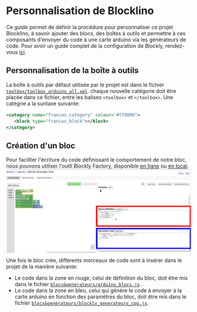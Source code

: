 # Personnalisation de Blocklino
Ce guide permet de définir la procédure pour personnaliser ce projet Blocklino, à savoir ajouter des blocs, des boîtes à outils et permettre à ces composants d'envoyer du code à une carte arduino via les générateurs de code.
Pour avoir un guide complet de la configuration de Blockly, rendez-vous [ici](https://developers.google.com/blockly/guides/overview).
## Personnalisation de la boîte à outils
La boîte à outils par défaut utilisée par le projet est dans le fichier [`toolbox/toolbox_arduino_all.xml`](toolbox/toolbox_arduino_all.xml). chaque nouvelle catégorie doit être placée dans ce fichier, entre les balises `<toolbox>` et `</toolbox>`. Une catégrie a la suntaxe suivante:
 ```xml
<category name="francas_category" colour="#ff8000">
    <block type="francas_block"></block>
</category>
 ```
## Création d'un bloc
Pour faciliter l'écriture du code définissant le comportement de notre bloc, nous pouvons utiliser l'outil Blockly Factory, disponible [en ligne](https://blockly-demo.appspot.com/static/demos/blockfactory/index.html) ou [en local](www/factory.html).
![](Screenshot_20211209_131412.png)
Une fois le bloc crée, différents morceaux de code sont à insérer dans le projet de la manière suivante:
 - Le code dans la zone en rouge, celui de définition du bloc, doit être mis dans le fichier [`blocs&generateurs/arduino_blocs.js`](blocs&generateurs/arduino_blocs.js) .
 - Le code dans la zone en bleu, celui qui génère le code à envoyer à la carte arduino en fonction des paramètres du bloc,  doit être mis dans le fichier [`blocs&generateurs/blockly_generateurs_cpp.js`](blocs&generateurs/blockly_generateurs_cpp.js).
